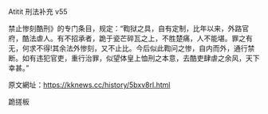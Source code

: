 Atitit 刑法补充 v55



禁止惨刻酷刑》的专门条目，规定：“鞫狱之具，自有定制，比年以来，外路官府，酷法虐人。有不招承者，跪于瓷芒碎瓦之上，不胜楚痛，人不能堪。罪之有无，何求不得!其余法外惨刻，又不止比。今后似此鞫问之惨，自内而外，通行禁断。如有违犯官吏，重行治罪，似望体皇上恤刑之本意，去酷吏肆虐之余风，天下幸甚。”

原文網址：https://kknews.cc/history/5bxv8rl.html

跪搓板

